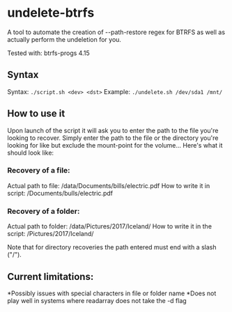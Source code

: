 # undelete-btrfs
A tool to automate the creation of --path-restore regex for BTRFS as well as actually perform the undeletion for you.

Tested with: btrfs-progs 4.15

## Syntax
Syntax: ```./script.sh <dev> <dst>```
Example: ```./undelete.sh /dev/sda1 /mnt/```


## How to use it
Upon launch of the script it will ask you to enter the path to the file you're looking to recover. Simply enter the path to the file or the directory you're looking for like but exclude the mount-point for the volume... Here's what it should look like:

### Recovery of a file:
Actual path to file: /data/Documents/bills/electric.pdf
How to write it in script: /Documents/bulls/electric.pdf

### Recovery of a folder:
Actual path to folder: /data/Pictures/2017/Iceland/
How to write it in the script: /Pictures/2017/Iceland/

Note that for directory recoveries the path entered must end with a slash ("/").


## Current limitations: 
*Possibly issues with special characters in file or folder name
*Does not play well in systems where readarray does not take the -d flag
